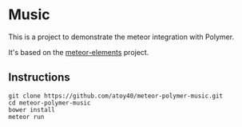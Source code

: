 # Music

This is a project to demonstrate the meteor integration with Polymer.

It's based on the [meteor-elements](https://github.com/atoy40/meteor-elements) project.

## Instructions

```
git clone https://github.com/atoy40/meteor-polymer-music.git
cd meteor-polymer-music
bower install
meteor run
```
